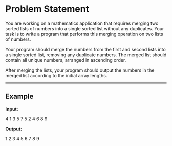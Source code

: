 # Problem Statement

You are working on a mathematics application that requires merging two sorted lists of numbers into a single sorted list without any duplicates. Your task is to write a program that performs this merging operation on two lists of numbers.

Your program should merge the numbers from the first and second lists into a single sorted list, removing any duplicate numbers. The merged list should contain all unique numbers, arranged in ascending order.

After merging the lists, your program should output the numbers in the merged list according to the initial array lengths.

---

## Example

**Input:**

4 1 3 5 7 5 2 4 6 8 9



**Output:**

1 2 3 4 5 6 7 8 9
